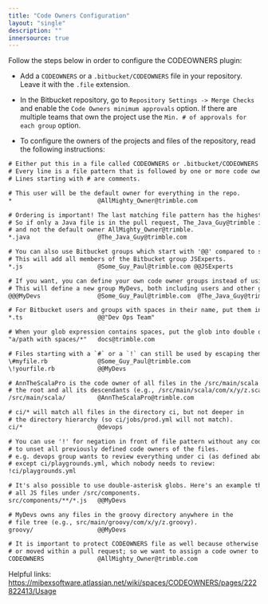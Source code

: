 ```yaml
---
title: "Code Owners Configuration"
layout: "single"
description: ""
innersource: true
---
```


Follow the steps below in order to configure the CODEOWNERS plugin:

- Add a `CODEOWNERS` or a `.bitbucket/CODEOWNERS` file in your repository. Leave it with the `.file` extension.

- In the Bitbucket repository, go to `Repository Settings -> Merge Checks` and enable the `Code Owners minimum approvals` option. If there are multiple teams that own the project use the `Min. # of approvals for each group` option.

- To configure the owners of the projects and files of the repository, read the following instructions:

```txt
# Either put this in a file called CODEOWNERS or .bitbucket/CODEOWNERS
# Every line is a file pattern that is followed by one or more code owners.
# Lines starting with # are comments.

# This user will be the default owner for everything in the repo.
*                        @AllMighty_Owner@trimble.com

# Ordering is important! The last matching file pattern has the highest precedence.
# So if only a Java file is in the pull request, The_Java_Guy@trimble is the code owner
# and not the default owner AllMighty_Owner@trimble.
*.java                   @The_Java_Guy@trimble.com

# You can also use Bitbucket groups which start with '@@' compared to single users.
# This will add all members of the Bitbucket group JSExperts.
*.js                     @Some_Guy_Paul@trimble.com @@JSExperts

# If you want, you can define your own code owner groups instead of using Bitbucket groups.
# This will define a new group MyDevs, both including users and other groups:
@@@MyDevs                @Some_Guy_Paul@trimble.com  @The_Java_Guy@trimble.com @@JSDevs

# For Bitbucket users and groups with spaces in their name, put them into double quotes.
*.ts                     @@"Dev Ops Team"

# When your glob expression contains spaces, put the glob into double quotes.
"a/path with spaces/*"   docs@trimble.com

# Files starting with a `#` or a `!` can still be used by escaping them.
\#myfile.rb              @Some_Guy_Paul@trimble.com
\!yourfile.rb            @@MyDevs

# AnnTheScalaPro is the code owner of all files in the /src/main/scala directory at
# the root and all its descendants (e.g., /src/main/scala/com/x/y/z.scala).
/src/main/scala/         @AnnTheScalaPro@trimble.com

# ci/* will match all files in the directory ci, but not deeper in
# the directory hierarchy (so ci/jobs/prod.yml will not match).
ci/*                     @devops

# You can use '!' for negation in front of file pattern without any code owners afterwards,
# to unset all previously defined code owners of the files.
# e.g. devops group wants to review everything under ci (as defined above),
# except ci/playgrounds.yml, which nobody needs to review:
!ci/playgrounds.yml

# It's also possible to use double-asterisk globs. Here's an example that will match
# all JS files under /src/components.
src/components/**/*.js   @@MyDevs

# MyDevs owns any files in the groovy directory anywhere in the
# file tree (e.g., src/main/groovy/com/x/y/z.groovy).
groovy/                  @@MyDevs

# It is important to protect CODEOWNERS file as well because otherwise it can get deleted
# or moved within a pull request; so we want to assign a code owner to it which can prevent this
CODEOWNERS               @AllMighty_Owner@trimble.com
```

Helpful links: <https://mibexsoftware.atlassian.net/wiki/spaces/CODEOWNERS/pages/222822413/Usage>
